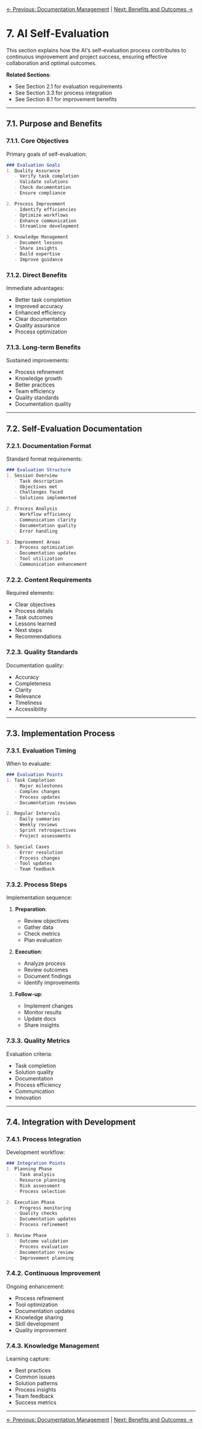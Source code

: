 [← Previous: Documentation Management](./06_Documentation_Management.md) | [Next: Benefits and Outcomes →](./08_Benefits_and_Outcomes.md)

# 7. AI Self-Evaluation

This section explains how the AI's self-evaluation process contributes to continuous improvement and project success, ensuring effective collaboration and optimal outcomes.

**Related Sections**:
- See Section 2.1 for evaluation requirements
- See Section 3.3 for process integration
- See Section 8.1 for improvement benefits

---

## 7.1. Purpose and Benefits

### 7.1.1. Core Objectives
Primary goals of self-evaluation:
```markdown
### Evaluation Goals
1. Quality Assurance
   - Verify task completion
   - Validate solutions
   - Check documentation
   - Ensure compliance

2. Process Improvement
   - Identify efficiencies
   - Optimize workflows
   - Enhance communication
   - Streamline development

3. Knowledge Management
   - Document lessons
   - Share insights
   - Build expertise
   - Improve guidance
```

### 7.1.2. Direct Benefits
Immediate advantages:
- Better task completion
- Improved accuracy
- Enhanced efficiency
- Clear documentation
- Quality assurance
- Process optimization

### 7.1.3. Long-term Benefits
Sustained improvements:
- Process refinement
- Knowledge growth
- Better practices
- Team efficiency
- Quality standards
- Documentation quality

---

## 7.2. Self-Evaluation Documentation

### 7.2.1. Documentation Format
Standard format requirements:
```markdown
### Evaluation Structure
1. Session Overview
   - Task description
   - Objectives met
   - Challenges faced
   - Solutions implemented

2. Process Analysis
   - Workflow efficiency
   - Communication clarity
   - Documentation quality
   - Error handling

3. Improvement Areas
   - Process optimization
   - Documentation updates
   - Tool utilization
   - Communication enhancement
```

### 7.2.2. Content Requirements
Required elements:
- Clear objectives
- Process details
- Task outcomes
- Lessons learned
- Next steps
- Recommendations

### 7.2.3. Quality Standards
Documentation quality:
- Accuracy
- Completeness
- Clarity
- Relevance
- Timeliness
- Accessibility

---

## 7.3. Implementation Process

### 7.3.1. Evaluation Timing
When to evaluate:
```markdown
### Evaluation Points
1. Task Completion
   - Major milestones
   - Complex changes
   - Process updates
   - Documentation reviews

2. Regular Intervals
   - Daily summaries
   - Weekly reviews
   - Sprint retrospectives
   - Project assessments

3. Special Cases
   - Error resolution
   - Process changes
   - Tool updates
   - Team feedback
```

### 7.3.2. Process Steps
Implementation sequence:
1. **Preparation**:
   - Review objectives
   - Gather data
   - Check metrics
   - Plan evaluation

2. **Execution**:
   - Analyze process
   - Review outcomes
   - Document findings
   - Identify improvements

3. **Follow-up**:
   - Implement changes
   - Monitor results
   - Update docs
   - Share insights

### 7.3.3. Quality Metrics
Evaluation criteria:
- Task completion
- Solution quality
- Documentation
- Process efficiency
- Communication
- Innovation

---

## 7.4. Integration with Development

### 7.4.1. Process Integration
Development workflow:
```markdown
### Integration Points
1. Planning Phase
   - Task analysis
   - Resource planning
   - Risk assessment
   - Process selection

2. Execution Phase
   - Progress monitoring
   - Quality checks
   - Documentation updates
   - Process refinement

3. Review Phase
   - Outcome validation
   - Process evaluation
   - Documentation review
   - Improvement planning
```

### 7.4.2. Continuous Improvement
Ongoing enhancement:
- Process refinement
- Tool optimization
- Documentation updates
- Knowledge sharing
- Skill development
- Quality improvement

### 7.4.3. Knowledge Management
Learning capture:
- Best practices
- Common issues
- Solution patterns
- Process insights
- Team feedback
- Success metrics

---

[← Previous: Documentation Management](./06_Documentation_Management.md) | [Next: Benefits and Outcomes →](./08_Benefits_and_Outcomes.md) 